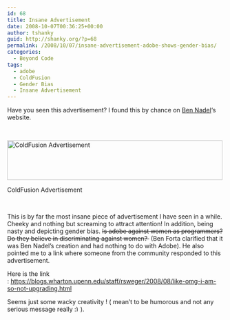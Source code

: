 ```yaml
---
id: 68
title: Insane Advertisement
date: 2008-10-07T00:36:25+00:00
author: tshanky
guid: http://shanky.org/?p=68
permalink: /2008/10/07/insane-advertisement-adobe-shows-gender-bias/
categories:
  - Beyond Code
tags:
  - adobe
  - ColdFusion
  - Gender Bias
  - Insane Advertisement
---
```

Have you seen this advertisement? I found this by chance on <a title="Ben Nadel" href="http://www.bennadel.com/" target="_blank">Ben Nadel</a>&#8216;s website.

 

<div id="attachment_69" style="width: 510px" class="wp-caption alignnone">
  <a href="http://shanky.org/wp-content/uploads/2008/10/adobe_coldfusion_8_0_1_advertisement.png"><img class="size-full wp-image-69" title="adobe_coldfusion_8_0_1_advertisement" src="http://shanky.org/wp-content/uploads/2008/10/adobe_coldfusion_8_0_1_advertisement.png" alt="ColdFusion Advertisement" width="500" height="92" srcset="http://shanky.org/wp-content/uploads/2008/10/adobe_coldfusion_8_0_1_advertisement-300x55.png 300w, http://shanky.org/wp-content/uploads/2008/10/adobe_coldfusion_8_0_1_advertisement.png 592w" sizes="(max-width: 500px) 100vw, 500px" /></a>
  
  <p class="wp-caption-text">
    ColdFusion Advertisement
  </p>
</div>

 

This is by far the most insane piece of advertisement I have seen in a while. Cheeky and nothing but screaming to attract attention! In addition, being nasty and depicting gender bias. <span style="text-decoration: line-through;">Is adobe against women as programmers? Do they believe in discriminating against women? </span> (Ben Forta clarified that it was Ben Nadel&#8217;s creation and had nothing to do with Adobe). He also pointed me to a link where someone from the community responded to this advertisement.

Here is the link : <a title="ColdFusion Advertisement" href="https://blogs.wharton.upenn.edu/staff/rsweger/2008/08/like-omg-i-am-so-not-upgrading.html" target="_blank">https://blogs.wharton.upenn.edu/staff/rsweger/2008/08/like-omg-i-am-so-not-upgrading.html</a>

Seems just some wacky creativity ! ( mean&#8217;t to be humorous and not any serious message really  <img src="http://shanky.org/wp-includes/images/smilies/simple-smile.png" alt=":)" class="wp-smiley" style="height: 1em; max-height: 1em;" />).